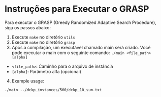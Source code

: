# Instruções para Executar o GRASP

Para executar o GRASP (Greedy Randomized Adaptive Search Procedure), siga os passos abaixo:
1. Execute `make` no diretório `utils`
2. Execute `make` no diretório `grasp`
3. Após a compilação, um executável chamado main será criado. Você pode executar o main com o seguinte comando:
```./main <file_path> [alpha]```
- `<file_path>`: Caminho para o arquivo de instância
- `[alpha]`: Parâmetro alfa (opcional)
4. Example usage: 
```
./main ../dckp_instances/500/dckp_10_sum.txt

```
